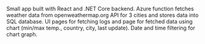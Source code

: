 Small app built with React and .NET Core backend. Azure function fetches weather data from openweathermap.org API for 3 cities and stores data into SQL database. UI pages for fetching logs and page for fetched data using chart (min/max temp., country, city, last update). Date and time filtering for chart graph.
